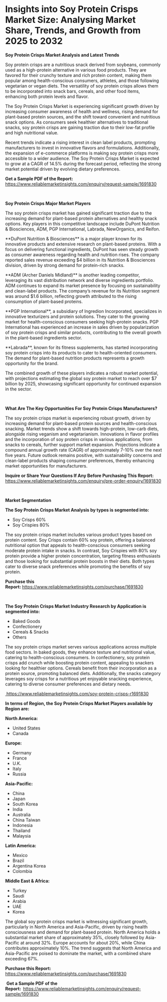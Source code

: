 <p><h1>Insights into Soy Protein Crisps Market Size: Analysing Market Share, Trends, and Growth from 2025 to 2032</h1></p><p><strong>Soy Protein Crisps Market Analysis and Latest Trends</strong></p>
<p><p>Soy protein crisps are a nutritious snack derived from soybeans, commonly used as a high-protein alternative in various food products. They are favored for their crunchy texture and rich protein content, making them popular among health-conscious consumers, athletes, and those following vegetarian or vegan diets. The versatility of soy protein crisps allows them to be incorporated into snack bars, cereals, and other food items, enhancing both protein levels and flavor.</p><p>The Soy Protein Crisps Market is experiencing significant growth driven by increasing consumer awareness of health and wellness, rising demand for plant-based protein sources, and the shift toward convenient and nutritious snack options. As consumers seek healthier alternatives to traditional snacks, soy protein crisps are gaining traction due to their low-fat profile and high nutritional value.</p><p>Recent trends indicate a rising interest in clean label products, prompting manufacturers to invest in innovative flavors and formulations. Additionally, the expansion of e-commerce platforms is making soy protein crisps more accessible to a wider audience. The Soy Protein Crisps Market is expected to grow at a CAGR of 14.5% during the forecast period, reflecting the strong market potential driven by evolving dietary preferences.</p></p>
<p><strong>Get a Sample PDF of the Report:&nbsp;</strong> <a href="https://www.reliablemarketinsights.com/enquiry/request-sample/1691830?utm_campaign=3004&utm_medium=2&utm_source=Github&utm_content=ia&utm_term=19042025&utm_id=soy-protein-crisps">https://www.reliablemarketinsights.com/enquiry/request-sample/1691830</a></p>
<p>&nbsp;</p>
<p><strong>Soy Protein Crisps Major Market Players</strong></p>
<p><p>The soy protein crisps market has gained significant traction due to the increasing demand for plant-based protein alternatives and healthy snack options. Key players in this competitive landscape include DuPont Nutrition & Biosciences, ADM, PGP International, Labrada, NewOrganics, and Reifon.</p><p>**DuPont Nutrition & Biosciences** is a major player known for its innovative products and extensive research on plant-based proteins. With a focus on delivering functional ingredients, DuPont has seen steady growth as consumer awareness regarding health and nutrition rises. The company reported sales revenue exceeding $4 billion in its Nutrition & Biosciences division, driven by strong demand for protein-rich snacks.</p><p>**ADM (Archer Daniels Midland)** is another leading competitor, leveraging its vast distribution network and diverse ingredients portfolio. ADM continues to expand its market presence by focusing on sustainability and clean-label products. The company’s revenue for its Nutrition segment was around $1.6 billion, reflecting growth attributed to the rising consumption of plant-based proteins.</p><p>**PGP International**, a subsidiary of Ingredion Incorporated, specializes in innovative texturizers and protein solutions. They cater to the growing market for health-conscious consumers seeking high-protein snacks. PGP International has experienced an increase in sales driven by popularization of soy protein crisps and similar products, contributing to the overall growth in the plant-based ingredients sector.</p><p>**Labrada**, known for its fitness supplements, has started incorporating soy protein crisps into its products to cater to health-oriented consumers. The demand for plant-based nutrition products represents a growth opportunity for the brand.</p><p>The combined growth of these players indicates a robust market potential, with projections estimating the global soy protein market to reach over $7 billion by 2025, showcasing significant opportunity for continued expansion in the sector.</p></p>
<p>&nbsp;</p>
<p><strong>What Are The Key Opportunities For Soy Protein Crisps Manufacturers?</strong></p>
<p><p>The soy protein crisps market is experiencing robust growth, driven by increasing demand for plant-based protein sources and health-conscious snacking. Market trends show a shift towards high-protein, low-carb diets, alongside rising veganism and vegetarianism. Innovations in flavor profiles and the incorporation of soy protein crisps in various applications, from snacks to cereals, further support market expansion. Projections indicate a compound annual growth rate (CAGR) of approximately 7-10% over the next five years. Future outlook remains positive, with sustainability concerns and clean-label products shaping consumer preferences, thereby enhancing market opportunities for manufacturers.</p></p>
<p><strong>Inquire or Share Your Questions If Any Before Purchasing This Report:</strong> <a href="https://www.reliablemarketinsights.com/enquiry/pre-order-enquiry/1691830?utm_campaign=3004&utm_medium=2&utm_source=Github&utm_content=ia&utm_term=19042025&utm_id=soy-protein-crisps">https://www.reliablemarketinsights.com/enquiry/pre-order-enquiry/1691830</a></p>
<p>&nbsp;</p>
<p><strong>Market Segmentation</strong></p>
<p><strong>The Soy Protein Crisps Market Analysis by types is segmented into:</strong></p>
<p><ul><li>Soy Crisps 60%</li><li>Soy Crispies 80%</li></ul></p>
<p><p>The soy protein crisps market includes various product types based on protein content. Soy Crisps contain 60% soy protein, offering a balanced nutritional option that appeals to health-conscious consumers seeking moderate protein intake in snacks. In contrast, Soy Crispies with 80% soy protein provide a higher protein concentration, targeting fitness enthusiasts and those looking for substantial protein boosts in their diets. Both types cater to diverse snack preferences while promoting the benefits of soy protein.</p></p>
<p><strong>Purchase this Report:&nbsp;</strong><a href="https://www.reliablemarketinsights.com/purchase/1691830?utm_campaign=3004&utm_medium=2&utm_source=Github&utm_content=ia&utm_term=19042025&utm_id=soy-protein-crisps">https://www.reliablemarketinsights.com/purchase/1691830</a></p>
<p>&nbsp;</p>
<p><strong>The Soy Protein Crisps Market Industry Research by Application is segmented into:</strong></p>
<p><ul><li>Baked Goods</li><li>Confectionery</li><li>Cereals & Snacks</li><li>Others</li></ul></p>
<p><p>The soy protein crisps market serves various applications across multiple food sectors. In baked goods, they enhance texture and nutritional value, catering to health-conscious consumers. In confectionery, soy protein crisps add crunch while boosting protein content, appealing to snackers looking for healthier options. Cereals benefit from their incorporation as a protein source, promoting balanced diets. Additionally, the snacks category leverages soy crisps for a nutritious yet enjoyable snacking experience, catering to diverse consumer preferences and dietary needs.</p></p>
<p><a href="https://www.reliablemarketinsights.com/soy-protein-crisps-r1691830?utm_campaign=3004&utm_medium=2&utm_source=Github&utm_content=ia&utm_term=19042025&utm_id=soy-protein-crisps">&nbsp;https://www.reliablemarketinsights.com/soy-protein-crisps-r1691830</a></p>
<p><strong>In terms of Region, the Soy Protein Crisps Market Players available by Region are:</strong></p>
<p>
    <p> <strong> North America: </strong>
        <ul>
            <li>United States</li>
            <li>Canada</li>
        </ul>
        </p> 
    <p> <strong> Europe: </strong>
        <ul>
            <li>Germany</li>
            <li>France</li>
            <li>U.K.</li>
            <li>Italy</li>
            <li>Russia</li>
        </ul>
        </p> 
    <p> <strong> Asia-Pacific: </strong>
        <ul>
            <li>China</li>
            <li>Japan</li>
            <li>South Korea</li>
            <li>India</li>
            <li>Australia</li>
            <li>China Taiwan</li>
            <li>Indonesia</li>
            <li>Thailand</li>
            <li>Malaysia</li>
        </ul>
        </p> 
    <p> <strong> Latin America: </strong>
        <ul>
            <li>Mexico</li>
            <li>Brazil</li>
            <li>Argentina Korea</li>
            <li>Colombia</li>
        </ul>
        </p> 
    <p> <strong> Middle East & Africa: </strong>
        <ul>
            <li>Turkey</li>
            <li>Saudi</li>
            <li>Arabia</li>
            <li>UAE</li>
            <li>Korea</li>
        </ul>
    </p>
    </p>
<p><p>The global soy protein crisps market is witnessing significant growth, particularly in North America and Asia-Pacific, driven by rising health consciousness and demand for plant-based protein. North America holds a substantial market share of approximately 35%, closely followed by Asia-Pacific at around 32%. Europe accounts for about 20%, while China contributes approximately 10%. The trend suggests that North America and Asia-Pacific are poised to dominate the market, with a combined share exceeding 67%.</p></p>
<p><strong>Purchase this Report: </strong><a href="https://www.reliablemarketinsights.com/purchase/1691830?utm_campaign=3004&utm_medium=2&utm_source=Github&utm_content=ia&utm_term=19042025&utm_id=soy-protein-crisps">https://www.reliablemarketinsights.com/purchase/1691830</a></p>
<p>&nbsp;<strong>Get a Sample PDF of the Report:&nbsp;&nbsp;</strong><a href="https://www.reliablemarketinsights.com/enquiry/request-sample/1691830?utm_campaign=3004&utm_medium=2&utm_source=Github&utm_content=ia&utm_term=19042025&utm_id=soy-protein-crisps">https://www.reliablemarketinsights.com/enquiry/request-sample/1691830</a></p>
<p><strong></strong></p>
<p><p></p><p></p><p></p></p>